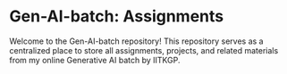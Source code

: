 # Gen-AI-batch: Assignments
Welcome to the Gen-AI-batch repository! This repository serves as a centralized place to store all assignments, projects, and related materials from my online Generative AI batch by IITKGP.
